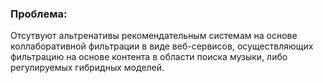 ### Проблема:

Отсутвуют альтренативы рекомендательным системам на основе коллаборативной фильтрации в виде веб-сервисов, осуществляющих фильтрацию на основе контента в области поиска музыки, либо регулируемых гибридных моделей.
